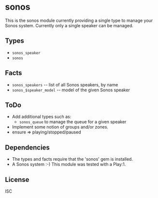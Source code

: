 sonos
=====

This is the sonos module currently providing a single type to manage
your Sonos system. Currently only a single speaker can be managed.

Types
-----

- `sonos_speaker`
- `sonos`

Facts
-----

- `sonos_speakers` -- list of all Sonos speakers, by name
- `sonos_$speaker_model` -- model of the given Sonos speaker

ToDo
----

- Add additional types such as:
  - `sonos_queue` to manage the queue for a given speaker
- Implement some notion of groups and/or zones.
- ensure => playing/stopped/paused

Dependencies
------------

- The types and facts require that the 'sonos' gem is installed.
- A Sonos system :-) This module was tested with a Play:1.

License
-------
ISC
